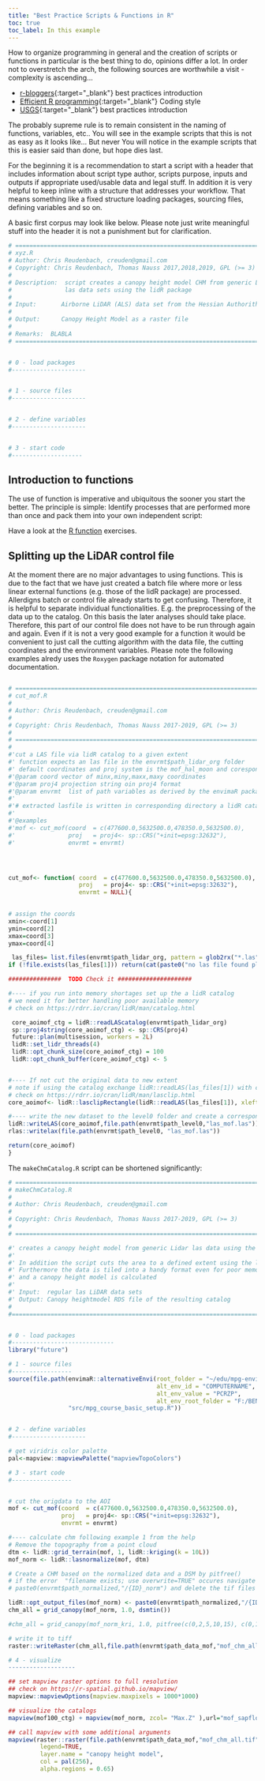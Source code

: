 ```yaml
---
title: "Best Practice Scripts & Functions in R"
toc: true
toc_label: In this example
---
```


How to organize programming in general and the creation of scripts or functions in particular is the best thing to do, opinions differ a lot. In order not to overstretch the arch, the following sources are worthwhile a visit - complexity is ascending...<!--more-->
- [r-bloggers](https://www.r-bloggers.com/r-code-best-practices/){:target="_blank"} best practices introduction
- [Efficient R programming](https://csgillespie.github.io/efficientR/coding-style.html){:target="_blank"} Coding style
- [USGS](https://owi.usgs.gov/blog/intro-best-practices/){:target="_blank"} best practices introduction

The probably supreme rule is to remain consistent in the naming of functions, variables, etc.. You will see in the example scripts that this is not as easy as it looks like... But never You will notice in the example scripts that this is easier said than done, but hope dies last.

For the beginning it is a recommendation to start a script with a header that includes information about script type  author, scripts purpose, inputs and outputs if appropriate used/usable data and legal stuff. In addition it is very helpful to keep inline with a structure that addresses your workflow. That means something like a fixed structure loading packages, sourcing files, defining variables and so on.

A basic first corpus may look like below. Please note just write meaningful stuff into the header it is not a punishment but for clarification. 


```r
# ===============================================================================
# xyz.R
# Author: Chris Reudenbach, creuden@gmail.com
# Copyright: Chris Reudenbach, Thomas Nauss 2017,2018,2019, GPL (>= 3)
#
# Description:  script creates a canopy height model CHM from generic LiDAR 
#               las data sets using the lidR package
#
# Input:       Airborne LiDAR (ALS) data set from the Hessian Authorithy
#
# Output:      Canopy Height Model as a raster file
#
# Remarks:  BLABLA
# ===============================================================================


# 0 - load packages
#---------------------


# 1 - source files
#---------------------


# 2 - define variables
#---------------------


# 3 - start code 
#--------------------


```

## Introduction to functions

The use of function is imperative and ubiquitous the sooner you start the better. The principle is simple: Identify processes that are performed more than once and pack them into your own independent script:

Have a look at the [R function](https://swcarpentry.github.io/r-novice-inflammation/02-func-R/) exercises.

## Splitting up the LiDAR control file

At the moment there are no major advantages to using functions. This is due to the fact that we have just created a batch file where more or less linear external functions (e.g. those of the lidR package) are processed.
Allerdigns batch or control file already starts to get confusing. Therefore, it is helpful to separate individual functionalities. E.g. the preprocessing of the data up to the catalog. On this basis the later analyses should take place. Therefore, this part of our control file does not have to be run through again and again. Even if it is not a very good example for a function it would be convenient to just call the cutting algorithm with the data file, the cutting coordinates and the environment variables.
Please note the following examples alredy uses the `Roxygen` package notation for automated documentation. 

```r

# ===============================================================================
# cut_mof.R
#
# Author: Chris Reudenbach, creuden@gmail.com
#
# Copyright: Chris Reudenbach, Thomas Nauss 2017-2019, GPL (>= 3)
#
# ===============================================================================
#
#'cut a LAS file via lidR catalog to a given extent
#' function expects an las file in the envrmt$path_lidar_org folder
#' default coordinates and proj system is the mof_hal_moon and coresponding proj
#'@param coord vector of minx,miny,maxx,maxy coordinates
#'@param proj4 projection string oin proj4 format
#'@param envrmt  list of path variables as derived by the envimaR package
#'
#'# extracted lasfile is written in corresponding directory a lidR catalog is returned
#'
#'@examples
#'mof <- cut_mof(coord  = c(477600.0,5632500.0,478350.0,5632500.0),
#'               proj   = proj4<- sp::CRS("+init=epsg:32632"), 
#'               envrmt = envrmt)




cut_mof<- function( coord  = c(477600.0,5632500.0,478350.0,5632500.0),
                    proj   = proj4<- sp::CRS("+init=epsg:32632"), 
                    envrmt = NULL){

                    
# assign the coords
xmin<-coord[1]
ymin=coord[2]
xmax=coord[3]
ymax=coord[4]

 las_files= list.files(envrmt$path_lidar_org, pattern = glob2rx("*.las"), full.names = TRUE)
if (!file.exists(las_files[1])) return(cat(paste0("no las file found please check ",envrmt$path_lidar_org)))

###############  TODO Check it #####################

#---- if you run into memory shortages set up the a lidR catalog 
# we need it for better handling poor available memory 
# check on https://rdrr.io/cran/lidR/man/catalog.html

 core_aoimof_ctg = lidR::readLAScatalog(envrmt$path_lidar_org)
 sp::proj4string(core_aoimof_ctg) <- sp::CRS(proj4) 
 future::plan(multisession, workers = 2L)
 lidR::set_lidr_threads(4)
 lidR::opt_chunk_size(core_aoimof_ctg) = 100
 lidR::opt_chunk_buffer(core_aoimof_ctg) <- 5


#---- If not cut the original data to new extent 
# note if using the catalog exchange lidR::readLAS(las_files[1]) with core_aoimof_ctg
# check on https://rdrr.io/cran/lidR/man/lasclip.html
core_aoimof<- lidR::lasclipRectangle(lidR::readLAS(las_files[1]), xleft = xmin, ybottom = ymin, xright = xmax, ytop = ymax)

#---- write the new dataset to the level0 folder and create a corresponding index file (lax)
lidR::writeLAS(core_aoimof,file.path(envrmt$path_level0,"las_mof.las"))
rlas::writelax(file.path(envrmt$path_level0, "las_mof.las"))

return(core_aoimof)
}

```

The `makeChmCatalog.R` script can be shortened significantly:

```r
# ===============================================================================
# makeChmCatalog.R
#
# Author: Chris Reudenbach, creuden@gmail.com
#
# Copyright: Chris Reudenbach, Thomas Nauss 2017-2019, GPL (>= 3)
#
# ===============================================================================

#' creates a canopy height model from generic Lidar las data using the lidR package
#'  
#' In addition the script cuts the area to a defined extent using the lidR catalog concept.
#' Furthermore the data is tiled into a handy format even for poor memory 
#' and a canopy height model is calculated
#'
#' Input:  regular las LiDAR data sets 
#' Output: Canopy heightmodel RDS file of the resulting catalog
#
#================================================================================


# 0 - load packages
#-----------------------------
library("future")

# 1 - source files
#-----------------
source(file.path(envimaR::alternativeEnvi(root_folder = "~/edu/mpg-envinsys-plygrnd",
                                          alt_env_id = "COMPUTERNAME",
                                          alt_env_value = "PCRZP",
                                          alt_env_root_folder = "F:/BEN/edu"),
                 "src/mpg_course_basic_setup.R"))


# 2 - define variables
#---------------------

# get viridris color palette
pal<-mapview::mapviewPalette("mapviewTopoColors")

# 3 - start code 
#-----------------


# cut the origdata to the AOI
mof <- cut_mof(coord  = c(477600.0,5632500.0,478350.0,5632500.0),
               proj   = proj4<- sp::CRS("+init=epsg:32632"), 
               envrmt = envrmt)

#---- calculate chm following example 1 from the help
# Remove the topography from a point cloud 
dtm <- lidR::grid_terrain(mof, 1, lidR::kriging(k = 10L))
mof_norm <- lidR::lasnormalize(mof, dtm)

# Create a CHM based on the normalized data and a DSM by pitfree()
# if the error  "filename exists; use overwrite=TRUE" occures navigate to the 
# paste0(envrmt$path_normalized,"/{ID}_norm") and delete the tif files

lidR::opt_output_files(mof_norm) <- paste0(envrmt$path_normalized,"/{ID}_chm") # add output filname template
chm_all = grid_canopy(mof_norm, 1.0, dsmtin())

#chm_all = grid_canopy(mof_norm_kri, 1.0, pitfree(c(0,2,5,10,15), c(0,1)))

# write it to tiff
raster::writeRaster(chm_all,file.path(envrmt$path_data_mof,"mof_chm_all.tif"),overwrite=TRUE) 

# 4 - visualize 
-------------------

## set mapview raster options to full resolution
## check on https://r-spatial.github.io/mapview/
mapview::mapviewOptions(mapview.maxpixels = 1000*1000)

## visualize the catalogs
mapview(mof100_ctg) + mapview(mof_norm, zcol= "Max.Z" ),url="mof_sapflow_ctg.html"

## call mapview with some additional arguments
mapview(raster::raster(file.path(envrmt$path_data_mof,"mof_chm_all.tif")),
         legend=TRUE, 
         layer.name = "canopy height model",
         col = pal(256),
         alpha.regions = 0.65)


```